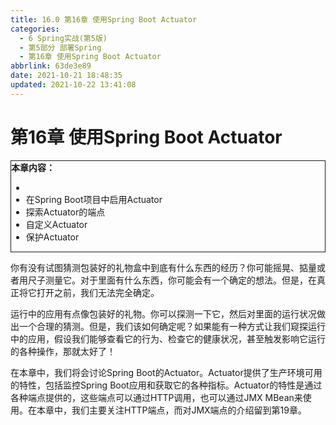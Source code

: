 ```yaml
---
title: 16.0 第16章 使用Spring Boot Actuator
categories:
  - 6 Spring实战(第5版)
  - 第5部分 部署Spring
  - 第16章 使用Spring Boot Actuator
abbrlink: 63de3e89
date: 2021-10-21 18:48:35
updated: 2021-10-22 13:41:08
---
```

# 第16章 使用Spring Boot Actuator

<div style="border:1px solid;"><strong>本章内容：</strong><ul><li></li><li>在Spring Boot项目中启用Actuator</li><li>探索Actuator的端点</li><li>自定义Actuator</li><li>保护Actuator</li></ul></div>

你有没有试图猜测包装好的礼物盒中到底有什么东西的经历？你可能摇晃、掂量或者用尺子测量它。对于里面有什么东西，你可能会有一个确定的想法。但是，在真正将它打开之前，我们无法完全确定。

运行中的应用有点像包装好的礼物。你可以探测一下它，然后对里面的运行状况做出一个合理的猜测。但是，我们该如何确定呢？如果能有一种方式让我们窥探运行中的应用，假设我们能够查看它的行为、检查它的健康状况，甚至触发影响它运行的各种操作，那就太好了！

在本章中，我们将会讨论Spring Boot的Actuator。Actuator提供了生产环境可用的特性，包括监控Spring Boot应用和获取它的各种指标。Actuator的特性是通过各种端点提供的，这些端点可以通过HTTP调用，也可以通过JMX MBean来使用。在本章中，我们主要关注HTTP端点，而对JMX端点的介绍留到第19章。
